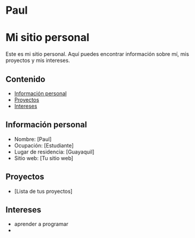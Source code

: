 # Paul
# Mi sitio personal
Este es mi sitio personal. Aquí puedes encontrar información sobre mí, mis
proyectos y mis intereses.
## Contenido
* [Información personal](#información-personal)
* [Proyectos](#proyectos)
* [Intereses](#intereses)
## Información personal
* Nombre: [Paul]
* Ocupación: [Estudiante]
* Lugar de residencia: [Guayaquil]
* Sitio web: [Tu sitio web]
## Proyectos
* [Lista de tus proyectos]
## Intereses
* aprender a programar
* 
